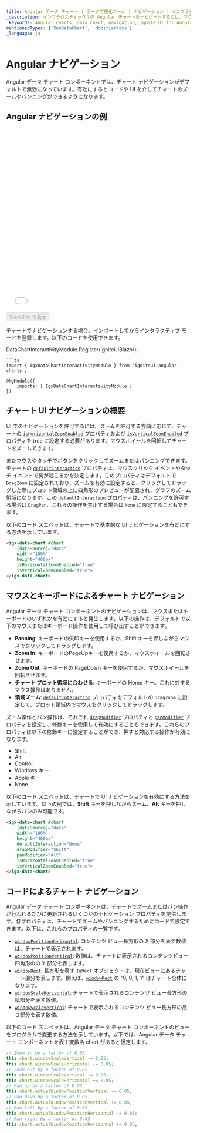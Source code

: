 ```yaml
---
title: Angular データ チャート | データ可視化ツール | ナビゲーション | インフラジスティックス
_description: インフラジスティックスの Angular チャートをナビゲートするには、マウスまたはタッチを使用して左右にパンし、水平および垂直にズームします。Ignite UI for Angular のグラフ ナビゲーション機能について説明します。
_keywords: Angular charts, data chart, navigation, Ignite UI for Angular, Infragistics, Angular チャート, データ チャート, ナビゲーション, インフラジスティックス
mentionedTypes: ['XamDataChart', 'ModifierKeys']
_language: ja
---
```


# Angular ナビゲーション

Angular データ チャート コンポーネントでは、チャート ナビゲーションがデフォルトで無効になっています。有効にするとコードや UI を介してチャートのズームやパンニングができるようになります。

## Angular ナビゲーションの例

<div class="sample-container loading" style="height: 500px">
    <iframe id="data-chart-navigation-iframe" src='{environment:dvDemosBaseUrl}/charts/data-chart-chart-navigation' width="100%" height="100%" seamless frameBorder="0" onload="onXPlatSampleIframeContentLoaded(this);" alt="Angular ナビゲーションの例"></iframe>
</div>
<div>
    <button data-localize="stackblitz" disabled class="stackblitz-btn" data-iframe-id="data-chart-navigation-iframe" data-demos-base-url="{environment:dvDemosBaseUrl}">StackBlitz で表示
    </button>


</div>

<div class="divider--half"></div>

チャートでナビゲーションする場合、インポートしてからインタラクティブ モードを登録します。以下のコードを使用できます。

DataChartInteractivityModule.Register(IgniteUIBlazor);

    ```ts
    import { IgxDataChartInteractivityModule } from 'igniteui-angular-charts';

    @NgModule({
        imports: [ IgxDataChartInteractivityModule ]
    })

## チャート UI ナビゲーションの概要

UI でのナビゲーションを許可するには、ズームを許可する方向に応じて、チャートの [`isHorizontalZoomEnabled`]({environment:dvApiBaseUrl}/products/ignite-ui-angular/api/docs/typescript/latest/classes/igxdatachartcomponent.html#ishorizontalzoomenabled) プロパティおよび [`isVerticalZoomEnabled`]({environment:dvApiBaseUrl}/products/ignite-ui-angular/api/docs/typescript/latest/classes/igxdatachartcomponent.html#isverticalzoomenabled) プロパティを true に設定する必要があります。マウスホイールを回転してチャートをズームできます。

またマウスやタッチでボタンをクリックしてズームまたはパンニングできます。チャートの [`defaultInteraction`]({environment:dvApiBaseUrl}/products/ignite-ui-angular/api/docs/typescript/latest/classes/igxseriesviewercomponent.html#defaultinteraction) プロパティは、マウスクリック イベントやタッチ イベントで何が起こるかを決定します。このプロパティはデフォルトで `DragZoom` に設定されており、ズームを有効に設定すると、クリックしてドラッグした際にプロット領域の上に四角形のプレビューが配置され、グラフのズーム領域になります。この [`defaultInteraction`]({environment:dvApiBaseUrl}/products/ignite-ui-angular/api/docs/typescript/latest/classes/igxseriesviewercomponent.html#defaultinteraction) プロパティは、パンニングを許可する場合は `DragPan`、これらの操作を禁止する場合は `None` に設定することもできます。

以下のコード スニペットは、チャートで基本的な UI ナビゲーションを有効にする方法を示しています。

```html
<igx-data-chart #chart
    [dataSource]="data"
    width="100%"
    height="400px"
    isHorizontalZoomEnabled="true"
    isVerticalZoomEnabled="true">
</igx-data-chart>
```

## マウスとキーボードによるチャート ナビゲーション

Angular データ チャート コンポーネントのナビゲーションは、マウスまたはキーボードのいずれかを有効にすると発生します。以下の操作は、デフォルトで以下のマウスまたはキーボード操作を使用して呼び出すことができます。

-   **Panning**:  キーボードの矢印キーを使用するか、Shift キーを押しながらマウスでクリックしてドラッグします。
-   **Zoom In**:  キーボードのPageUpキーを使用するか、マウスホイールを回転させます。
-   **Zoom Out**:  キーボードの PageDown キーを使用するか、マウスホイールを回転させます。
-   **チャート プロット領域に合わせる**: キーボードの Home キー。これに対するマウス操作はありません。
-   **領域ズーム**: [`defaultInteraction`]({environment:dvApiBaseUrl}/products/ignite-ui-angular/api/docs/typescript/latest/classes/igxseriesviewercomponent.html#defaultinteraction) プロパティをデフォルトの `DragZoom` に設定して、プロット領域内でマウスをクリックしてドラッグします。

ズーム操作とパン操作は、それぞれ [`dragModifier`]({environment:dvApiBaseUrl}/products/ignite-ui-angular/api/docs/typescript/latest/classes/igxseriesviewercomponent.html#dragmodifier) プロパティと [`panModifier`]({environment:dvApiBaseUrl}/products/ignite-ui-angular/api/docs/typescript/latest/classes/igxseriesviewercomponent.html#panmodifier) プロパティを設定し、修飾キーを使用して有効にすることもできます。これらのプロパティは以下の修飾キーに設定することができ、押すと対応する操作が有効になります。

-   Shift
-   Alt
-   Control
-   Windows キー
-   Apple キー
-   None

以下のコード スニペットは、チャートで UI ナビゲーションを有効にする方法を示しています。以下の例では、**Shift** キーを押しながらズーム、**Alt** キーを押しながらパンのみ可能です。

```html
<igx-data-chart #chart
    [dataSource]="data"
    width="100%"
    height="400px"
    defaultInteraction="None"
    dragModifier="Shift"
    panModifier="Alt"
    isHorizontalZoomEnabled="true"
    isVerticalZoomEnabled="true">
</igx-data-chart>
```

<!-- ## Chart Navigation with Overview Plus Detail Pane

In the `XamDataChart` control, there is an overlaid control that allows navigation. This control supports a preview of most supported series types as well as all navigation methods described above. This overlay is the overview plus detail pane, and it can be enabled by setting the `overviewPlusDetailPaneVisibility` property.

The following is a summary of the operations a user can carry out with the overview plus detail pane:

- `Zoom a chart incrementally`: Use the mouse wheel or the zoom in/out buttons of the overview plus detail pane.
- `Zoom a chart to a specific level`: Use the zoom slider of the overview plus detail pane.
- `Reset a chart to 100% zoom level`: Use the zoom reset button of the overview plus detail pane.
- `Pan chart in all directions`: Click and drag the window rectangle inside of the preview plot area on the overview plus detail pane.
- `Pan to a specific region of the chart`: Clicking outside of the window rectangle inside of the preview area will move the window rectangle to that area.
- `Change mouse drag interaction in the chart`: Use the cursor button on the overview plus detail pane. This will switch between panning and drag zooming with the mouse.

The following code snippet demonstrates how to enable the overview plus detail pane:

```html
// TODO
```

```tsx
<IgrDataChart dataSource={this.data}
    width="100%"
    height="400px"
    overviewPlusDetailPaneVisibility="Visible">
</IgrDataChart>
``` -->

## コードによるチャート ナビゲーション

Angular データ チャート コンポーネントは、チャートでズームまたはパン操作が行われるたびに更新されるいくつかのナビゲーション プロパティを提供します。各プロパティは、チャートでズームやパンニングするためにコードで設定できます。以下は、これらのプロパティの一覧です。

-   [`windowPositionHorizontal`]({environment:dvApiBaseUrl}/products/ignite-ui-angular/api/docs/typescript/latest/classes/igxseriesviewercomponent.html#windowpositionhorizontal): コンテンツ ビュー長方形の X 部分を表す数値は、チャートで表示されます。
-   [`windowPositionVertical`]({environment:dvApiBaseUrl}/products/ignite-ui-angular/api/docs/typescript/latest/classes/igxseriesviewercomponent.html#windowpositionvertical): 数値は、チャートに表示されるコンテンツビュー四角形のの Y 部分を表します。
-   [`windowRect`]({environment:dvApiBaseUrl}/products/ignite-ui-angular/api/docs/typescript/latest/classes/igxseriesviewercomponent.html#windowrect): 長方形を表す `IgRect` オブジェクトは、現在ビューにあるチャート部分を表します。例えば、[`windowRect`]({environment:dvApiBaseUrl}/products/ignite-ui-angular/api/docs/typescript/latest/classes/igxseriesviewercomponent.html#windowrect) の "0, 0, 1, 1" はチャート全体になります。
-   [`windowScaleHorizontal`]({environment:dvApiBaseUrl}/products/ignite-ui-angular/api/docs/typescript/latest/classes/igxdatachartcomponent.html#windowscalehorizontal): チャートで表示されるコンテンツ ビュー長方形の幅部分を表す数値。
-   [`windowScaleVertical`]({environment:dvApiBaseUrl}/products/ignite-ui-angular/api/docs/typescript/latest/classes/igxdatachartcomponent.html#windowscalevertical): チャートで表示されるコンテンツ ビュー長方形の高さ部分を表す数値。

以下のコード スニペットは、Angular データ チャート コンポーネントのビューをプログラムで変更する方法を示しています。以下では、Angular データ チャート コンポーネントを表す変数名 chart があると仮定します。

```ts
// Zoom in by a factor of 0.05
this.chart.windowScaleVertical -= 0.05;
this.chart.windowScaleHorizontal -= 0.05;
// Zoom out by a factor of 0.05
this.chart.windowScaleVertical += 0.05;
this.chart.windowScaleHorizontal += 0.05;
// Pan up by a factor of 0.05
this.chart.actualWindowPositionVertical -= 0.05;
// Pan down by a factor of 0.05
this.chart.actualWindowPositionVertical += 0.05;
// Pan left by a factor of 0.05
this.chart.actualWindowPositionHorizontal -= 0.05;
// Pan right by a factor of 0.05
this.chart.actualWindowPositionHorizontal += 0.05;
```
